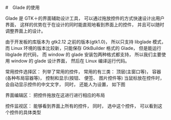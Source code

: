 

#　Glade 的使用

Glade 是 GTK＋的界面辅助设计工具， 可以通过拖放控件的方式快速设计出用户界面， 这样的优势在于在设计的同时能直观地看到界面上的控件， 并且可以随时调整界面上的设计。

由于开发板的库版本为 gtk2.12 之前的版本(gtk1.0)， 所以只支持 libglade 模式， 而 Linux 环境的版本比较新，只能保存 GtkBuilder 格式的 Glade， 但是能运行 libglade 的代码， 而 window 的 glade 安装包两种格式都支持， 所以我们主要使用 window 的 glade 设计界面， 然后在 Linux 编译运行代码。  





常用控件选择区： 列举了常用的控件， 常用的有三类： 顶层(主窗口等)， 容器(各种布局容器等)， 控制和显示(按钮、  便签、 图片控件等)
当鼠标放在控件时， 会自动显示控件的中文文字， 同时， 还能人为设置， 如下图  





界面编辑区： 把控件拖放在这进行进行相应的布局  



控件监视区： 能够看到界面上所有的控件， 同时， 选中这个控件， 可以看到这个控件的具体类型  